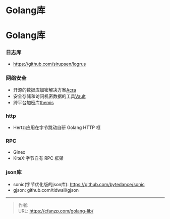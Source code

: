 # Golang库


<!--more-->
# Golang库

### 日志库
- https://github.com/sirupsen/logrus

### 网络安全
- 开源的数据库加密解决方案[Acra](/acra)
- 安全存储和访问机密数据的工具[Vault](https://github.com/hashicorp/vault)
- 跨平台加密库[themis](https://github.com/cossacklabs/themis)

###  http
- Hertz:应用在字节跳动自研 Golang HTTP 框

### RPC
- Ginex
- KiteX:字节自有 RPC 框架

### json库
- sonic(字节优化版的json库): https://github.com/bytedance/sonic
- gjson: github.com/tidwall/gjson


---

> 作者:   
> URL: https://cfanzp.com/golang-lib/  

